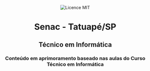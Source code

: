 <div align="center">
<img src="https://img.shields.io/github/license/andrescristian/SenacTatuape.svg" alt="Licence MIT"/>

<h1>Senac - Tatuapé/SP</h1>
<h2>Técnico em Informática</h2>

<h3>Conteúdo em aprimoramento baseado nas aulas do Curso Técnico em Informática</h3>
</div>
